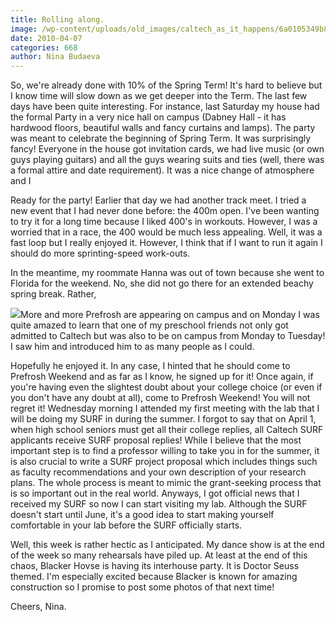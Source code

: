 ```yaml
---
title: Rolling along.
image: /wp-content/uploads/old_images/caltech_as_it_happens/6a0105349b8251970b0133ec884462970b.jpg
date: 2010-04-07
categories: 668
author: Nina Budaeva
---
```



So, we're already done with 10% of the Spring Term! It's hard to believe
but I know time will slow down as we get deeper into the Term. The last few
days have been quite interesting. For instance, last Saturday my house had the
formal Party in a very nice hall on campus (Dabney Hall - it has
hardwood floors, beautiful walls and fancy curtains and lamps). The party was
meant to celebrate the beginning of Spring Term. It was surprisingly fancy!
Everyone in the house got invitation cards, we had live music (or own guys
playing guitars) and all the guys wearing suits and ties (well, there was a
formal attire and date requirement). It was a nice change of atmosphere and I

Ready for the
party!
Earlier that day we had another track meet. I tried a
new event that I had never done before: the 400m open. I've been wanting to try
it for a long time because I liked 400's in workouts. However, I was a worried
that in a race, the 400 would be much less appealing. Well, it was a fast loop
but I really enjoyed it. However, I think that if I want to run it again I
should do more sprinting-speed work-outs.

In the
meantime, my roommate Hanna was out of town because she went to Florida for the
weekend. No, she did not go there for an extended beachy spring break. Rather,


![](/old_images/caltech_as_it_happens/6a0105349b8251970b0133ec8845cc970b.jpg)More and more Prefrosh are appearing on
campus and on Monday I was quite amazed to learn that one of my preschool
friends not only got admitted to Caltech but was also to be on campus from
Monday to Tuesday! I saw him and introduced him to as many people as I could.

Hopefully he enjoyed it. In any case, I hinted that he should come to Prefrosh
Weekend and as far as I know, he signed up for it! Once
again, if you're having even the slightest doubt about your college choice (or
even if you don't have any doubt at all), come to Prefrosh Weekend! You will
not regret it!
Wednesday morning I attended my first meeting with the lab that I will be doing my SURF in during the summer. I forgot to say that on April 1, when high school seniors must get all their college replies, all Caltech SURF applicants receive SURF proposal replies! While I believe that the most important step is to find a professor willing to take you in for the summer, it is also crucial to write a SURF project proposal which includes things such as faculty recommendations and your own description of your research plans. The whole process is meant to mimic the grant-seeking process that is so important out in the real world. Anyways, I got official news that I received my SURF so now I can start visiting my lab. Although the SURF doesn't start until June, it's a good idea to start making yourself comfortable in your lab before the SURF officially starts.

Well, this week is rather hectic as I anticipated. My dance show is at the end of the week so many rehearsals have piled up. At least at the end of this chaos, Blacker Hovse is having its interhouse party. It is Doctor Seuss themed. I'm especially excited because Blacker is known for amazing construction so I promise to post some photos of that next time!

Cheers,
Nina.

